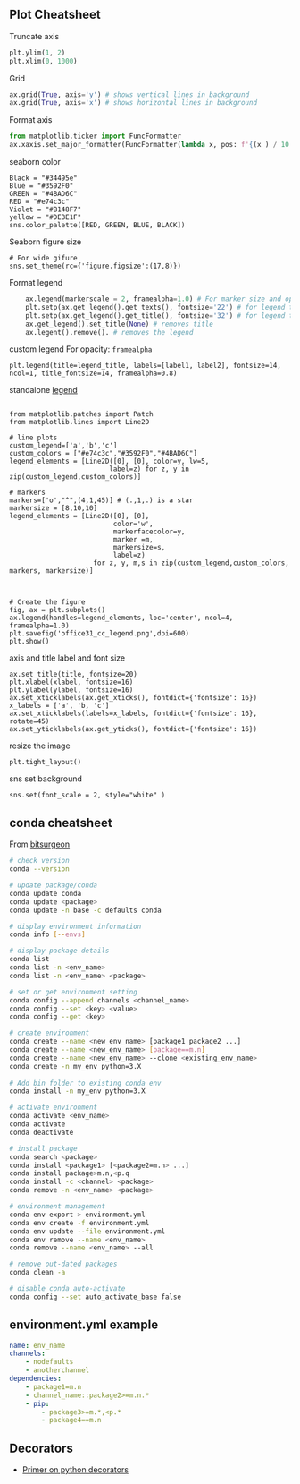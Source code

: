 ## Plot Cheatsheet

Truncate axis 
```python
plt.ylim(1, 2)
plt.xlim(0, 1000)
```

Grid
```python
ax.grid(True, axis='y') # shows vertical lines in background
ax.grid(True, axis='x') # shows horizontal lines in background
```

Format axis
```python
from matplotlib.ticker import FuncFormatter
ax.xaxis.set_major_formatter(FuncFormatter(lambda x, pos: f'{(x ) / 10 ** 5:,.0f}x$10^5$'))
```

seaborn color 
```
Black = "#34495e"
Blue = "#3592F0"
GREEN = "#4BAD6C"
RED = "#e74c3c"
Violet = "#B148F7"
yellow = "#DEBE1F"
sns.color_palette([RED, GREEN, BLUE, BLACK])
```

Seaborn figure size
```
# For wide gifure
sns.set_theme(rc={'figure.figsize':(17,8)})
```

Format legend
```Python
    ax.legend(markerscale = 2, framealpha=1.0) # For marker size and opacity
    plt.setp(ax.get_legend().get_texts(), fontsize='22') # for legend text
    plt.setp(ax.get_legend().get_title(), fontsize='32') # for legend title
    ax.get_legend().set_title(None) # removes title
    ax.legent().remove(). # removes the legend
```

custom legend
For opacity: `framealpha` 
```
plt.legend(title=legend_title, labels=[label1, label2], fontsize=14, ncol=1, title_fontsize=14, framealpha=0.8) 
```


standalone [legend](https://matplotlib.org/stable/gallery/text_labels_and_annotations/custom_legends.html?highlight=legend)
```

from matplotlib.patches import Patch
from matplotlib.lines import Line2D

# line plots
custom_legend=['a','b','c']
custom_colors = ["#e74c3c","#3592F0","#4BAD6C"]
legend_elements = [Line2D([0], [0], color=y, lw=5,
                         label=z) for z, y in zip(custom_legend,custom_colors)]

# markers
markers=['o',"^",(4,1,45)] # (.,1,.) is a star
markersize = [8,10,10]
legend_elements = [Line2D([0], [0],
                          color='w', 
                          markerfacecolor=y, 
                          marker =m,
                          markersize=s,
                          label=z)
                     for z, y, m,s in zip(custom_legend,custom_colors, markers, markersize)]



# Create the figure
fig, ax = plt.subplots()
ax.legend(handles=legend_elements, loc='center', ncol=4, framealpha=1.0)
plt.savefig('office31_cc_legend.png',dpi=600)
plt.show()
```

axis and title label and font size
```
ax.set_title(title, fontsize=20)
plt.xlabel(xlabel, fontsize=16)
plt.ylabel(ylabel, fontsize=16)
ax.set_xticklabels(ax.get_xticks(), fontdict={'fontsize': 16})
x_labels = ['a', 'b, 'c']
ax.set_xticklabels(labels=x_labels, fontdict={'fontsize': 16}, rotate=45)
ax.set_yticklabels(ax.get_yticks(), fontdict={'fontsize': 16})
```

resize the image
```
plt.tight_layout()
```

sns set background
```
sns.set(font_scale = 2, style="white" )
```




## conda cheatsheet

From [bitsurgeon](https://gist.github.com/bitsurgeon/7a2487a0ba03e37f2cc4fe1f2f2b38fb)

```sh
# check version
conda --version

# update package/conda
conda update conda
conda update <package>
conda update -n base -c defaults conda

# display environment information
conda info [--envs]

# display package details
conda list
conda list -n <env_name>
conda list -n <env_name> <package>

# set or get environment setting
conda config --append channels <channel_name>
conda config --set <key> <value>
conda config --get <key>

# create environment
conda create --name <new_env_name> [package1 package2 ...]
conda create --name <new_env_name> [package==m.n]
conda create --name <new_env_name> --clone <existing_env_name>
conda create -n my_env python=3.X
 
# Add bin folder to existing conda env
conda install -n my_env python=3.X

# activate environment
conda activate <env_name>
conda activate
conda deactivate

# install package
conda search <package>
conda install <package1> [<package2=m.n> ...]
conda install package>m.n,<p.q
conda install -c <channel> <package>
conda remove -n <env_name> <package>

# environment management
conda env export > environment.yml
conda env create -f environment.yml
conda env update --file environment.yml
conda env remove --name <env_name> 
conda remove --name <env_name> --all

# remove out-dated packages
conda clean -a

# disable conda auto-activate
conda config --set auto_activate_base false

```

## environment.yml example

```yml
name: env_name
channels:
    - nodefaults
    - anotherchannel
dependencies:
    - package1=m.n
    - channel_name::package2>=m.n.*
    - pip:
        - package3>=m.*,<p.*
        - package4==m.n
```
## Decorators

* [Primer on python decorators](https://realpython.com/primer-on-python-decorators/)
